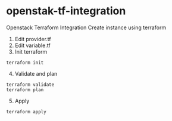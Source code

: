 # openstak-tf-integration

Openstack Terraform Integration
Create instance using terraform

1. Edit provider.tf 
2. Edit variable.tf 
3. Init terraform
```
terraform init
```

4. Validate and plan
```
terraform validate
terraform plan
```

5. Apply 
```
terraform apply
```
